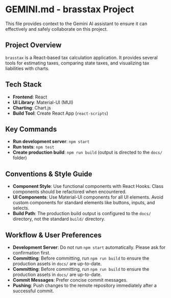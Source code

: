 # GEMINI.md - brasstax Project

This file provides context to the Gemini AI assistant to ensure it can effectively and safely collaborate on this project.

## Project Overview

`brasstax` is a React-based tax calculation application. It provides several tools for estimating taxes, comparing state taxes, and visualizing tax liabilities with charts.

## Tech Stack

*   **Frontend**: React
*   **UI Library**: Material-UI (MUI)
*   **Charting**: Chart.js
*   **Build Tool**: Create React App (`react-scripts`)

## Key Commands

*   **Run development server**: `npm start`
*   **Run tests**: `npm test`
*   **Create production build**: `npm run build` (output is directed to the `docs/` folder)

## Conventions & Style Guide

*   **Component Style**: Use functional components with React Hooks. Class components should be refactored when encountered.
*   **UI Components**: Use Material-UI components for all UI elements. Avoid custom components for standard elements like buttons, inputs, and selects.
*   **Build Path**: The production build output is configured to the `docs/` directory, not the standard `build/` directory.

## Workflow & User Preferences

*   **Development Server**: Do not run `npm start` automatically. Please ask for confirmation first.
*   **Committing**: Before committing, run `npm run build` to ensure the production assets in `docs/` are up-to-date.
*   **Committing**: Before committing, run `npm run build` to ensure the production assets in `docs/` are up-to-date.
*   **Commit Messages**: Prefer concise commit messages.
*   **Pushing**: Push changes to the remote repository immediately after a successful commit.
